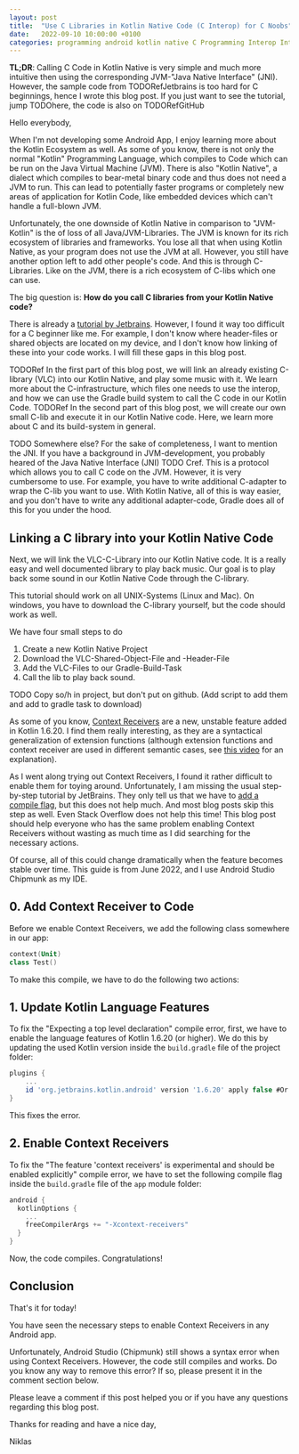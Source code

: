 ```yaml
---
layout: post
title:  "Use C Libraries in Kotlin Native Code (C Interop) for C Noobs"
date:   2022-09-10 10:00:00 +0100
categories: programming android kotlin native C Programming Interop Interoperability 
---
```


**TL;DR**: Calling C Code in Kotlin Native is very simple and much more intuitive then using the corresponding JVM-"Java Native Interface" (JNI). However, the sample code from TODORefJetbrains is too hard for C beginnings, hence I wrote this blog post. If you just want to see the tutorial, jump TODOhere, the code is also on TODORefGitHub

Hello everybody,

When I'm not developing some Android App, I enjoy learning more about the Kotlin Ecosystem as well. As some of you know, there is not only the normal "Kotlin" Programming Language, which compiles to Code which can be run on the Java Virtual Machine (JVM). There is also "Kotlin Native", a dialect which compiles to bear-metal binary code and thus does not need a JVM to run. This can lead to potentially faster programs or completely new areas of application for Kotlin Code, like embedded devices which can't handle a full-blown JVM.

Unfortunately, the one downside of Kotlin Native in comparison to "JVM-Kotlin" is the of loss of all Java/JVM-Libraries. The JVM is known for its rich ecosystem of libraries and frameworks. You lose all that when using Kotlin Native, as your program does not use the JVM at all. However, you still have another option left to add other people's code. And this is through C-Libraries. Like on the JVM, there is a rich ecosystem of C-libs which one can use. 

The big question is: **How do you call C libraries from your Kotlin Native code?**


There is already a [tutorial by Jetbrains](https://kotlinlang.org/docs/native-c-interop.html). However, I found it way too difficult  for a C beginner like me. For example, I don't know where header-files or shared objects are located on my device, and I don't know how linking of these into your code works. I will fill these gaps in this blog post.

TODORef In the first part of this blog post, we will link an already existing C-library (VLC) into our Kotlin Native, and play some music with it. We learn more about the C-infrastructure, which files one needs to use the interop, and how we can use the Gradle build system to call the C code in our Kotlin Code. TODORef In the second part of this blog post, we will create our own small C-lib and execute it in our Kotlin Native code. Here, we learn more about C and its build-system in general.

TODO Somewhere else?
For the sake of completeness, I want to mention the JNI. If you have a background in JVM-development, you probably heared of the Java Native Interface (JNI) TODO Cref. This is a protocol which allows you to call C code on the JVM. However, it is very cumbersome to use. For example, you have to write additional C-adapter to wrap the C-lib you want to use. With Kotlin Native, all of this is way easier, and you don't have to write any additional adapter-code, Gradle does all of this for you under the hood.


## Linking a C library into your Kotlin Native Code

Next, we will link the VLC-C-Library into our Kotlin Native code. It is a really easy and well documented library to play back music. Our goal is to play back some sound in our Kotlin Native Code through the C-library. 

This tutorial should work on all UNIX-Systems (Linux and Mac). On windows, you have to download the C-library yourself, but the code should work as well.

We have four small steps to do

1. Create a new Kotlin Native Project
2. Download the VLC-Shared-Object-File and -Header-File
3. Add the VLC-Files to our Gradle-Build-Task
4. Call the lib to play back sound.






TODO Copy so/h in project, but don't put on github. (Add script to add them and add to gradle task to download)

As some of you know, [Context Receivers][CR] are a new, unstable feature added in Kotlin 1.6.20. I find them really interesting, as they are a syntactical generalization of extension functions (although extension functions and context receiver are used in different semantic cases, see [this video][CRVid] for an explanation). 

As I went along trying out Context Receivers, I found it rather difficult to enable them for toying around.
Unfortunately, I am missing the usual step-by-step tutorial by JetBrains. They only tell us that we have to [add a compile flag][CF], but this does not help much. And most blog posts skip this step as well. Even Stack Overflow does not help this time! This blog post should help everyone who has the same problem enabling Context Receivers without wasting as much time as I did searching for the necessary actions.

Of course, all of this could change dramatically when the feature becomes stable over time. This guide is from June 2022, and I use Android Studio Chipmunk as my IDE.

## 0. Add Context Receiver to Code

Before we enable Context Receivers, we add the following class somewhere in our app:

```kotlin
context(Unit)
class Test()
```

To make this compile, we have to do the following two actions:

## 1. Update Kotlin Language Features

To fix the "Expecting a top level declaration" compile error, first, we have to enable the language features of Kotlin 1.6.20 (or higher). We do this by updating the used Kotlin version inside the `build.gradle` file of the project folder:

```groovy
plugins {
    ...
    id 'org.jetbrains.kotlin.android' version '1.6.20' apply false #Or anything higher than 1.7.0
}
```

This fixes the error.

## 2. Enable Context Receivers

To fix the "The feature 'context receivers' is experimental and should be enabled explicitly" compile error, we have to set the following compile flag inside the `build.gradle` file of the `app` module folder:


```groovy
android {
  kotlinOptions {
    ...
    freeCompilerArgs += "-Xcontext-receivers"
  }
}
```

Now, the code compiles. Congratulations!

## Conclusion

That's it for today!

You have seen the necessary steps to enable Context Receivers in any Android app. 

Unfortunately, Android Studio (Chipmunk) still shows a syntax error when using Context Receivers. However, the code still compiles and works. Do you know any way to remove this error? If so, please present it in the comment section below.

Please leave a comment if this post helped you or if you have any questions regarding this blog post.


Thanks for reading and have a nice day,

Niklas


[CR]: https://blog.jetbrains.com/kotlin/2022/02/kotlin-1-6-20-m1-released/
[CRVid]: https://www.youtube.com/watch?v=GISPalIVdQY
[CF]: https://github.com/Kotlin/KEEP/blob/master/proposals/context-receivers.md#prototype
